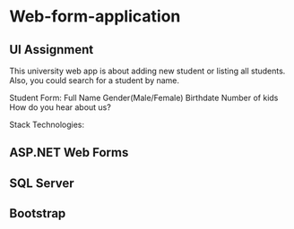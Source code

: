 # Web-form-application
## UI Assignment

This university web app is about adding new student or listing all students. Also, you could search for a student by name.

Student Form:
 Full Name
 Gender(Male/Female)
 Birthdate
 Number of kids
 How do you hear about us?
 
 Stack Technologies:
 ## ASP.NET Web Forms
 ## SQL Server
 ## Bootstrap
